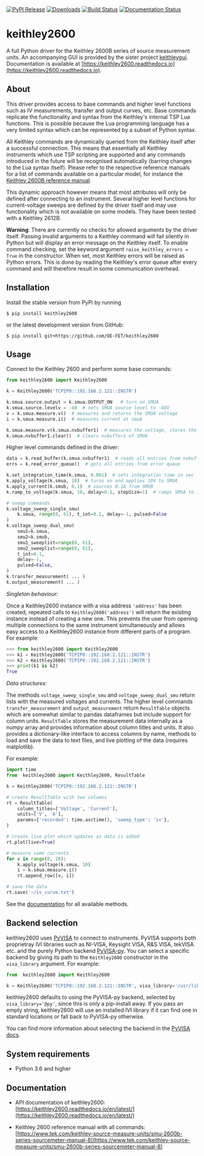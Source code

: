 [![PyPI Release](https://img.shields.io/pypi/v/keithley2600.svg)](https://pypi.org/pypi/keithley2600/)
[![Downloads](https://pepy.tech/badge/keithley2600)](https://pepy.tech/project/keithley2600)
[![Build Status](https://travis-ci.com/OE-FET/keithley2600.svg?branch=master)](https://travis-ci.com/OE-FET/keithley2600)
[![Documentation Status](https://readthedocs.org/projects/keithley2600/badge/?version=latest)](https://keithley2600.readthedocs.io/en/latest/?badge=latest)

# keithley2600

A full Python driver for the Keithley 2600B series of source measurement units. An
accompanying GUI is provided by the sister project
[keithleygui](https://github.com/OE-FET/keithleygui). Documentation is available at
[https://keithley2600.readthedocs.io](https://keithley2600.readthedocs.io).

## About

This driver provides access to base commands and higher level functions such as IV
measurements, transfer and output curves, etc. Base commands replicate the functionality
and syntax from the Keithley's internal TSP Lua functions. This is possible because the
Lua programming language has a very limited syntax which can be represented by a subset
of Python syntax.

All Keithley commands are dynamically queried from the Keithley itself after a
successful connection. This means that essentially all Keithley instruments which use
TSP scripting are supported and any commands introduced in the future will be recognised
automatically (barring changes to the Lua syntax itself). Please refer to the respective
reference manuals for a list of commands available on a particular model, for instance the
[Keithley 2600B reference manual](https://www.tek.com/keithley-source-measure-units/smu-2600b-series-sourcemeter-manual-8).

This dynamic approach however means that most attributes will only be defined after
connecting to an instrument. Several higher level functions for current-voltage sweeps
are defined by the driver itself and may use functionality which is not available on
some  models. They have been tested with a Keithley 2612B.

**Warning**: There are currently no checks for allowed arguments by the driver itself.
Passing invalid arguments to a Keithley command will fail silently in Python but will
display an error message on the Keithley itself. To enable command checking, set the
keyword argument `raise_keithley_errors = True` in the constructor. When set, most
Keithley errors will be raised as Python errors. This is done by reading the Keithley's
error queue after every command and will therefore result in some communication
overhead.

## Installation

Install the stable version from PyPi by running
```console
$ pip install keithley2600
```
or the latest development version from GitHub:
```console
$ pip install git+https://github.com/OE-FET/keithley2600
```

## Usage

Connect to the Keithley 2600 and perform some base commands:
```python
from keithley2600 import Keithley2600

k = Keithley2600('TCPIP0::192.168.2.121::INSTR')

k.smua.source.output = k.smua.OUTPUT_ON   # turn on SMUA
k.smua.source.levelv = -40  # sets SMUA source level to -40V
v = k.smua.measure.v()  # measures and returns the SMUA voltage
i = k.smua.measure.i()  # measures current at smuA

k.smua.measure.v(k.smua.nvbuffer1)  # measures the voltage, stores the result in buffer
k.smua.nvbuffer1.clear()  # clears nvbuffer1 of SMUA
```
Higher level commands defined in the driver:

```python
data = k.read_buffer(k.smua.nvbuffer1)  # reads all entries from nvbuffer1 of SMUA
errs = k.read_error_queue()  # gets all entries from error queue

k.set_integration_time(k.smua, 0.001)  # sets integration time in sec
k.apply_voltage(k.smua, 10)  # turns on and applies 10V to SMUA
k.apply_current(k.smub, 0.1)  # sources 0.1A from SMUB
k.ramp_to_voltage(k.smua, 10, delay=0.1, stepSize=1)  # ramps SMUA to 10V in steps of 1V

# sweep commands
k.voltage_sweep_single_smu(
    k.smua, range(0, 61), t_int=0.1, delay=-1, pulsed=False
)
k.voltage_sweep_dual_smu(
    smu1=k.smua,
    smu2=k.smub,
    smu1_sweeplist=range(0, 61),
    smu2_sweeplist=range(0, 61),
    t_int=0.1,
    delay=-1,
    pulsed=False,
)
k.transfer_measurement( ... )
k.output_measurement( ... )
```

*Singleton behaviour:*

Once a Keithley2600 instance with a visa address `'address'` has been created, repeated
calls to `Keithley2600('address')` will return the existing instance instead of creating
a new one. This prevents the user from opening multiple connections to the same
instrument simultaneously and allows easy access to a Keithley2600 instance from
different parts of a program. For example:

```python
>>> from keithley2600 import Keithley2600
>>> k1 = Keithley2600('TCPIP0::192.168.2.121::INSTR')
>>> k2 = Keithley2600('TCPIP0::192.168.2.121::INSTR')
>>> print(k1 is k2)
True
```

*Data structures:*

The methods `voltage_sweep_single_smu` and `voltage_sweep_dual_smu` return lists with
the measured voltages and currents. The higher level commands `transfer_measurement` and
`output_measurement` return `ResultTable` objects which are somewhat similar to pandas
dataframes but include support for column units. `ResultTable` stores the measurement
data internally as a numpy array and provides information about column titles and units.
It also provides a dictionary-like interface to access columns by name, methods to load
and save the data to text files, and live plotting of the data (requires matplotlib).

For example:
```python
import time
from  keithley2600 import Keithley2600, ResultTable

k = Keithley2600('TCPIP0::192.168.2.121::INSTR')

# create ResultTable with two columns
rt = ResultTable(
    column_titles=['Voltage', 'Current'],
    units=['V', 'A'],
    params={'recorded': time.asctime(), 'sweep_type': 'iv'},
)

# create live plot which updates as data is added
rt.plot(live=True)

# measure some currents
for v in range(0, 20):
    k.apply_voltage(k.smua, 10)
    i = k.smua.measure.i()
    rt.append_row([v, i])

# save the data
rt.save('~/iv_curve.txt')
```

See the [documentation](https://keithley2600.readthedocs.io/en/latest/api/result_table.html)
for all available methods.

## Backend selection

keithley2600 uses [PyVISA](https://pyvisa.readthedocs.io/) to connect to instruments.
PyVISA supports both proprietray IVI libraries such as NI-VISA, Keysight VISA, R&S VISA,
tekVISA etc. and the purely Python backend [PyVISA-py](https://pyvisa-py.readthedocs.io/en/latest/).
You can select a specific backend by giving its path to the `Keithley2600` constructor
in the `visa_library` argument. For example:

```python
from  keithley2600 import Keithley2600

k = Keithley2600('TCPIP0::192.168.2.121::INSTR', visa_library='/usr/lib/libvisa.so.7')
```

keithley2600 defaults to using the PyVISA-py backend, selected by `visa_library='@py'`,
since this is only a pip-install away. If you pass an empty string, keithley2600 will
use an installed IVI library if it can find one in standard locations or fall back to
PyVISA-py otherwise.

You can find more information about selecting the backend in the
[PyVISA docs](https://pyvisa.readthedocs.io/en/latest/introduction/configuring.html).

## System requirements

- Python 3.6 and higher

##  Documentation

* API documentation of keithley2600: [https://keithley2600.readthedocs.io/en/latest/](https://keithley2600.readthedocs.io/en/latest/)

* Keithley 2600 reference manual with all commands: [https://www.tek.com/keithley-source-measure-units/smu-2600b-series-sourcemeter-manual-8](https://www.tek.com/keithley-source-measure-units/smu-2600b-series-sourcemeter-manual-8)
